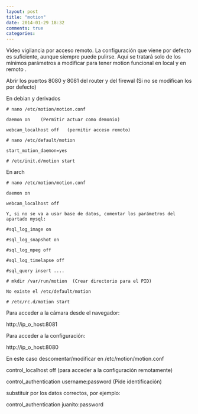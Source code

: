 ```yaml
---
layout: post
title: "motion"
date: 2014-01-29 18:32
comments: true
categories: 
---
```

Video vigilancia por acceso remoto. La configuración que viene por defecto es  suficiente, aunque siempre puede pulirse. Aquí se tratará solo de los mínimos parámetros a modificar para tener motion funcional en local y en remoto . 

Abrir los puertos 8080 y 8081 del router y del firewal (Si no se modifican los por defecto) 

En debian y derivados 

	# nano /etc/motion/motion.conf 

	daemon on    (Permitir actuar como demonio) 

	webcam_localhost off   (permitir acceso remoto) 

	# nano /etc/default/motion 

	start_motion_daemon=yes 

	# /etc/init.d/motion start 

En arch 

	# nano /etc/motion/motion.conf 

	daemon on 

	webcam_localhost off 

	Y, si no se va a usar base de datos, comentar los parámetros del 	apartado mysql: 

	#sql_log_image on 

	#sql_log_snapshot on 

	#sql_log_mpeg off 

	#sql_log_timelapse off 

	#sql_query insert .... 

	# mkdir /var/run/motion  (Crear directorio para el PID) 

	No existe el /etc/default/motion 

	# /etc/rc.d/motion start 

Para acceder a la cámara desde el navegador: 

http://ip_o_host:8081 

Para acceder a la configuración: 

http://ip_o_host:8080 

En este caso descomentar/modificar en /etc/motion/motion.conf

control_localhost off    (para acceder a la configuración remotamente)

control_authentication username:password (Pide identificación)

substituir por los datos correctos, por ejemplo:

control_authentication juanito:password

